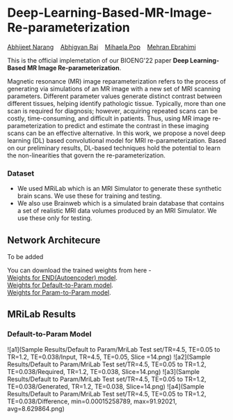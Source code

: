 # Deep-Learning-Based-MR-Image-Re-parameterization

[Abhijeet Narang](https://www.linkedin.com/in/abhijeet-narang-63b419175/) &nbsp;&nbsp; [Abhigyan Raj](https://www.linkedin.com/in/abhigyan-raj-023537145/) &nbsp;&nbsp; [Mihaela Pop](http://individual.utoronto.ca/mihaelapop/index.html) &nbsp;&nbsp; [Mehran Ebrahimi](https://www.linkedin.com/in/mehran-ebrahimi-a6a92711/)

This is the official implemetation of our BIOENG'22 paper **Deep Learning-Based MR Image Re-parameterization**.

Magnetic resonance (MR) image reparameterization refers to the process of generating via simulations of an MR image with a new set of MRI scanning parameters. Different parameter values generate distinct contrast between different tissues, helping identify pathologic tissue. Typically, more than one scan is required for diagnosis; however, acquiring repeated scans can be costly, time-consuming, and difficult in patients. Thus, using MR image re-parameterization to predict and estimate the contrast in these imaging scans can be an effective alternative. In this work, we propose a novel deep learning (DL) based convolutional model for MRI re-parameterization. Based on our preliminary results, DL-based techniques hold the potential to learn the non-linearities that govern the re-parameterization.

### Dataset
- We used MRiLab which is an MRI Simulator to generate these synthetic brain scans. We use these for training and testing.
- We also use Brainweb which is a simulated brain database that contains a set of realistic MRI data volumes produced by an MRI Simulator. We use these only for testing.

## Network Architecure
To be added

You can download the trained weights from here - <br />
[Weights for END(Autoencoder) model](https://drive.google.com/file/d/1vdS1uEPm_9HkCiL0jbchnj-h16RlWSxN/view?usp=sharing).<br />
[Weights for Default-to-Param model](https://drive.google.com/file/d/1NcmYU1XXc-FEofpzWRbVlk_Kyvc9e170/view?usp=sharing).<br />
[Weights for Param-to-Param model](https://drive.google.com/file/d/1C_5h0n2P89eHxtOILiNsNYxmK7Ibgpvw/view?usp=sharing).<br />

## MRiLab Results
### Default-to-Param Model
![a1](Sample Results/Default to Param/MriLab Test set/TR=4.5, TE=0.05 to TR=1.2, TE=0.038/Input, TR=4.5, TE=0.05, Slice =14.png) ![a2](Sample Results/Default to Param/MriLab Test set/TR=4.5, TE=0.05 to TR=1.2, TE=0.038/Required, TR=1.2, TE=0.038, Slice=14.png) ![a3](Sample Results/Default to Param/MriLab Test set/TR=4.5, TE=0.05 to TR=1.2, TE=0.038/Generated, TR=1.2, TE=0.038, Slice=14.png) ![a4](Sample Results/Default to Param/MriLab Test set/TR=4.5, TE=0.05 to TR=1.2, TE=0.038/Difference, min=0.00015258789, max=91.92021, avg=8.629864.png)







